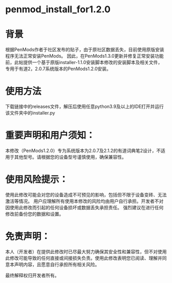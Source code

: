 # penmod_install_for1.2.0
# 背景
根据PenMods作者于社区发布的贴子，由于原社区数据丢失，目前使用原版安装程序无法正常安装PenMods。
因此，在PenMods1.3.0更新并修复正常安装功能前，此帖提供一个基于原版installer-1.1.0安装脚本修改的安装脚本及相关文件，专用于有道2，2.0.7系统版本的PenMods1.2.0安装。
# 使用方法
下载链接中的releases文件，解压后使用任意python3.9及以上的IDE打开并运行该文件夹中的installer.py



# 重要声明和用户须知：

本修改（PenMods1.2.0）专为系统版本为2.0.7及2.1.2的有道词典笔2设计，不适用于其他型号。请根据您的设备型号谨慎使用，确保兼容性。

# 使用风险提示：

使用此修改可能会对您的设备造成不可预见的影响，包括但不限于设备变砖、无法激活等情况。
用户应理解所有使用本修改的风险均由用户自行承担。开发者不对因使用此修改而引起的任何设备损坏或数据丢失承担责任。
强烈建议在进行任何修改前备份您的数据和设置。
# 免责声明：

本人（开发者）在提供此修改时已尽最大努力确保其安全性和兼容性，但不对使用此修改可能导致的任何直接或间接损失负责。使用此修改表明您已阅读、理解并同意本声明内容，且愿意自行承担所有相关风险。

最终解释权归开发者所有。
